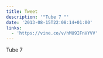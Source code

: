```yaml
---
title: Tweet
description: '"Tube 7 "'
date: '2013-08-15T22:08:14+01:00'
links:
  - 'https://vine.co/v/hMU9IFnVYVV'
---
```

Tube 7 

